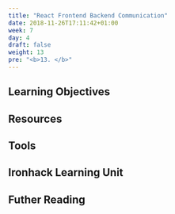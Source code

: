 ```yaml
---
title: "React Frontend Backend Communication"
date: 2018-11-26T17:11:42+01:00
week: 7
day: 4
draft: false
weight: 13
pre: "<b>13. </b>"
---
```


## Learning Objectives

## Resources

## Tools

## Ironhack Learning Unit

## Futher Reading

